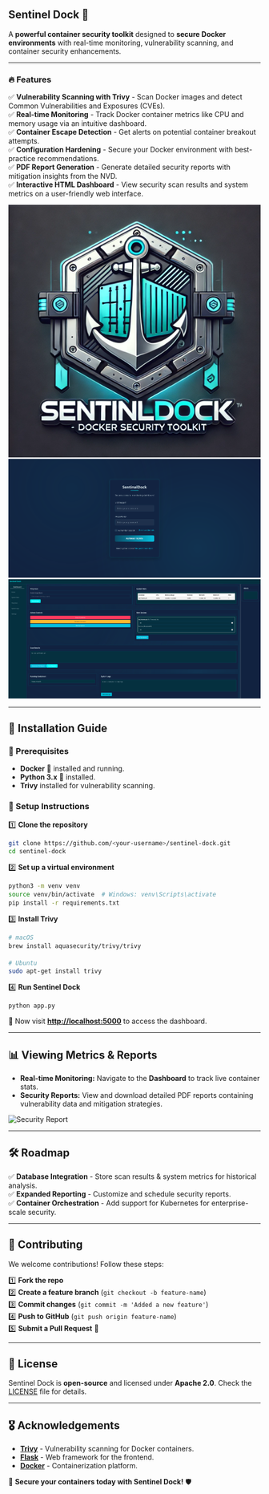 ## Sentinel Dock 🚀  

A **powerful container security toolkit** designed to **secure Docker environments** with real-time monitoring, vulnerability scanning, and container security enhancements.

---

### 🔥 Features

✅ **Vulnerability Scanning with Trivy** - Scan Docker images and detect Common Vulnerabilities and Exposures (CVEs).  
✅ **Real-time Monitoring** - Track Docker container metrics like CPU and memory usage via an intuitive dashboard.  
✅ **Container Escape Detection** - Get alerts on potential container breakout attempts.  
✅ **Configuration Hardening** - Secure your Docker environment with best-practice recommendations.  
✅ **PDF Report Generation** - Generate detailed security reports with mitigation insights from the NVD.  
✅ **Interactive HTML Dashboard** - View security scan results and system metrics on a user-friendly web interface.

![Sentinel Dock Dashboard](assets/SentinalDock.png)
![Sentinel Dock Dashboard](assets/login.png)
![Sentinel Dock Dashboard](assets/dashboard.png)

---

## 🚀 Installation Guide

### 🔗 Prerequisites

- **Docker** 🐳 installed and running.
- **Python 3.x** 🐍 installed.
- **Trivy** installed for vulnerability scanning.

### 📌 Setup Instructions

1️⃣ **Clone the repository**
```bash
git clone https://github.com/<your-username>/sentinel-dock.git
cd sentinel-dock
```

2️⃣ **Set up a virtual environment**
```bash
python3 -m venv venv
source venv/bin/activate  # Windows: venv\Scripts\activate
pip install -r requirements.txt
```

3️⃣ **Install Trivy**
```bash
# macOS
brew install aquasecurity/trivy/trivy

# Ubuntu
sudo apt-get install trivy
```

4️⃣ **Run Sentinel Dock**
```bash
python app.py
```
📌 Now visit **[http://localhost:5000](http://localhost:5000)** to access the dashboard.

---

## 📊 Viewing Metrics & Reports

- **Real-time Monitoring:** Navigate to the **Dashboard** to track live container stats.
- **Security Reports:** View and download detailed PDF reports containing vulnerability data and mitigation strategies.

![Security Report](assets/report.png)

---

## 🛠️ Roadmap

✅ **Database Integration** - Store scan results & system metrics for historical analysis.  
✅ **Expanded Reporting** - Customize and schedule security reports.  
✅ **Container Orchestration** - Add support for Kubernetes for enterprise-scale security.

---

## 🤝 Contributing

We welcome contributions! Follow these steps:

1️⃣ **Fork the repo**  
2️⃣ **Create a feature branch** (`git checkout -b feature-name`)  
3️⃣ **Commit changes** (`git commit -m 'Added a new feature'`)  
4️⃣ **Push to GitHub** (`git push origin feature-name`)  
5️⃣ **Submit a Pull Request** 🎉  

---

## 📜 License

Sentinel Dock is **open-source** and licensed under **Apache 2.0**. Check the [LICENSE](LICENSE) file for details.

---

## 🎖️ Acknowledgements

- **[Trivy](https://aquasecurity.github.io/trivy/)** - Vulnerability scanning for Docker containers.
- **[Flask](https://flask.palletsprojects.com/)** - Web framework for the frontend.
- **[Docker](https://www.docker.com/)** - Containerization platform.

🚀 **Secure your containers today with Sentinel Dock!** 🛡️


